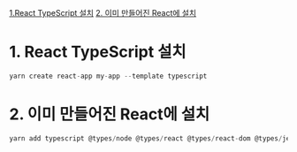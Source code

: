 [1.React TypeScript 설치](https://github.com/SLOW-STEADY-CLUB/TYPESCRIPT-STUDY/edit/Tori/README.md#1-react-typescript-%EC%84%A4%EC%B9%98)
[2. 이미 만들어진 React에 설치](https://github.com/SLOW-STEADY-CLUB/TYPESCRIPT-STUDY/edit/Tori/README.md#2-%EC%9D%B4%EB%AF%B8-%EB%A7%8C%EB%93%A4%EC%96%B4%EC%A7%84-react%EC%97%90-%EC%84%A4%EC%B9%98)
# 1. React TypeScript 설치

```jsx
yarn create react-app my-app --template typescript
```

# 2. 이미 만들어진 React에 설치

```jsx
yarn add typescript @types/node @types/react @types/react-dom @types/jest
```
